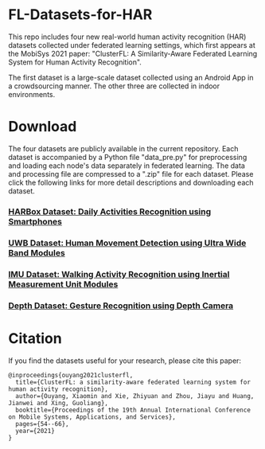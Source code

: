 # FL-Datasets-for-HAR

This repo includes four new real-world human activity recognition (HAR) datasets collected under federated learning settings, which first appears at the MobiSys 2021 paper: "ClusterFL: A Similarity-Aware Federated Learning System for Human Activity Recognition".

The first dataset is a large-scale dataset collected using an Android App in a crowdsourcing manner. The other three are collected in indoor environments.


# Download

  The four datasets are publicly available in the current repository. Each dataset is accompanied by a Python file "data_pre.py" for preprocessing and loading each node's data separately in federated learning. The data and processing file are compressed to a ".zip" file for each dataset. Please click the following links for more detail descriptions and downloading each dataset.
  
  
### [HARBox Dataset: Daily Activities Recognition using Smartphones](https://github.com/xmouyang/FL-Datasets-for-HAR/tree/main/datasets/HARBox)


### [UWB Dataset: Human Movement Detection using Ultra Wide Band Modules](https://github.com/xmouyang/FL-Datasets-for-HAR/tree/main/datasets/UWB)


### [IMU Dataset: Walking Activity Recognition using Inertial Measurement Unit Modules](https://github.com/xmouyang/FL-Datasets-for-HAR/tree/main/datasets/IMU)


### [Depth Dataset: Gesture Recognition using Depth Camera](https://github.com/xmouyang/FL-Datasets-for-HAR/tree/main/datasets/Depth)



# Citation
If you find the datasets useful for your research, please cite this paper:
```
@inproceedings{ouyang2021clusterfl,
  title={ClusterFL: a similarity-aware federated learning system for human activity recognition},
  author={Ouyang, Xiaomin and Xie, Zhiyuan and Zhou, Jiayu and Huang, Jianwei and Xing, Guoliang},
  booktitle={Proceedings of the 19th Annual International Conference on Mobile Systems, Applications, and Services},
  pages={54--66},
  year={2021}
}
```
